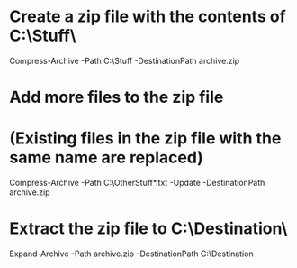 # Create a zip file with the contents of C:\Stuff\
Compress-Archive -Path C:\Stuff -DestinationPath archive.zip

# Add more files to the zip file
# (Existing files in the zip file with the same name are replaced)
Compress-Archive -Path C:\OtherStuff\*.txt -Update -DestinationPath archive.zip

# Extract the zip file to C:\Destination\
Expand-Archive -Path archive.zip -DestinationPath C:\Destination